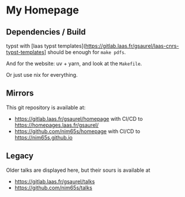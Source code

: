 # My Homepage

## Dependencies / Build

typst with [laas typst templates](https://gitlab.laas.fr/gsaurel/laas-cnrs-typst-templates] should be enough for `make pdfs`. 

And for the website: uv + yarn, and look at the `Makefile`.

Or just use nix for everything.

## Mirrors

This git repository is available at:
- https://gitlab.laas.fr/gsaurel/homepage with CI/CD to https://homepages.laas.fr/gsaurel/
- https://github.com/nim65s/homepage with CI/CD to https://nim65s.github.io

## Legacy

Older talks are displayed here, but their sours is available at
- https://gitlab.laas.fr/gsaurel/talks
- https://github.com/nim65s/talks
